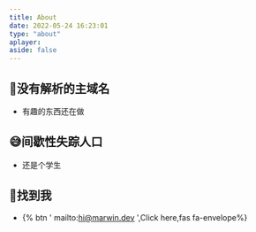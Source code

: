 ```yaml
---
title: About
date: 2022-05-24 16:23:01
type: "about"
aplayer: 
aside: false
---
```

## 🤔没有解析的主域名
- 有趣的东西还在做
## 😅间歇性失踪人口
- 还是个学生
## 📵找到我
- {% btn ' mailto:hi@marwin.dev ',Click here,fas fa-envelope%}

